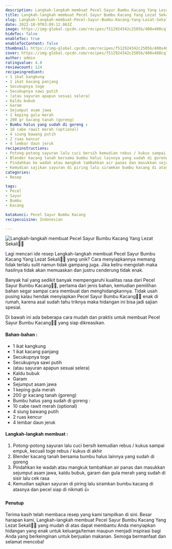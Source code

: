 ```yaml
---
description: Langkah-langkah membuat Pecel Sayur Bumbu Kacang Yang Lezat Sekali"
title: Langkah-langkah membuat Pecel Sayur Bumbu Kacang Yang Lezat Sekali
slug: Langkah-langkah-membuat-Pecel-Sayur-Bumbu-Kacang-Yang-Lezat-Sekali
date: 2022-10-9T03:09:12.063Z
image: https://img-global.cpcdn.com/recipes/f512924342c2505b/400x400cq70/photo.jpg
hideToc: false
enableToc: true
enableTocContent: false
thumbnail: https://img-global.cpcdn.com/recipes/f512924342c2505b/400x400cq70/photo.jpg
cover: https://img-global.cpcdn.com/recipes/f512924342c2505b/400x400cq70/photo.jpg
author: admin
ratingvalue: 4.8
reviewcount: 124
recipeingredient:
- 1 ikat kangkung
- 1 ikat kacang panjang
- Secukupnya toge
- Secukupnya sawi putih
- (atau sayuran apapun sesuai selera)
- Kaldu bubuk
- Garam
- Sejumput asam jawa
- 1 keping gula merah
- 200 gr kacang tanah (goreng)
- Bumbu halus yang sudah di goreng :
- 10 cabe rawit merah (optional)
- 4 siung bawang putih
- 2 ruas kencur
- 4 lembar daun jeruk
recipeinstructions:
- Potong-potong sayuran lalu cuci bersih kemudian rebus / kukus sampai empuk, kecuali toge rebus / kukus di akhir
- Blender kacang tanah bersama bumbu halus lainnya yang sudah di goreng
- Pindahkan ke wadah atau mangkuk tambahkan air panas dan masukkan sejumput asam jawa, kaldu bubuk, garam dan gula merah yang sudah di sisir lalu cek rasa
- Kemudian sajikan sayuran di piring lalu siramkan bumbu kacang di atasnya dan pecel siap di nikmati 👍
categories:
- Resep

tags:
- Pecel
- Sayur
- Bumbu
- Kacang

katakunci: Pecel Sayur Bumbu Kacang
recipecuisine: Indonesian

---
```


![Langkah-langkah membuat Pecel Sayur Bumbu Kacang Yang Lezat Sekali👩‍🍳](https://img-global.cpcdn.com/recipes/f512924342c2505b/400x400cq70/photo.jpg)

Lagi mencari ide resep Langkah-langkah membuat Pecel Sayur Bumbu Kacang Yang Lezat Sekali👩‍🍳 yang unik? Cara menyiapkannya memang tidak terlalu sulit namun tidak gampang juga. Jika keliru mengolah maka hasilnya tidak akan memuaskan dan justru cenderung tidak enak.

Banyak hal yang sedikit banyak mempengaruhi kualitas rasa dari Pecel Sayur Bumbu Kacang👩‍🍳, pertama dari jenis bahan, kemudian pemilihan bahan segar sampai cara membuat dan menghidangkannya. Tidak usah pusing kalau hendak menyiapkan Pecel Sayur Bumbu Kacang👩‍🍳 enak di rumah, karena asal sudah tahu triknya maka hidangan ini bisa jadi sajian spesial.

Di bawah ini ada beberapa cara mudah dan praktis untuk membuat Pecel Sayur Bumbu Kacang👩‍🍳 yang siap dikreasikan.

<!--inarticleads1-->

#### Bahan-bahan :

- 1 ikat kangkung
- 1 ikat kacang panjang
- Secukupnya toge
- Secukupnya sawi putih
- (atau sayuran apapun sesuai selera)
- Kaldu bubuk
- Garam
- Sejumput asam jawa
- 1 keping gula merah
- 200 gr kacang tanah (goreng)
- Bumbu halus yang sudah di goreng :
- 10 cabe rawit merah (optional)
- 4 siung bawang putih
- 2 ruas kencur
- 4 lembar daun jeruk

<!--inarticleads2-->

#### Langkah-langkah membuat :

1. Potong-potong sayuran lalu cuci bersih kemudian rebus / kukus sampai empuk, kecuali toge rebus / kukus di akhir
1. Blender kacang tanah bersama bumbu halus lainnya yang sudah di goreng
1. Pindahkan ke wadah atau mangkuk tambahkan air panas dan masukkan sejumput asam jawa, kaldu bubuk, garam dan gula merah yang sudah di sisir lalu cek rasa
1. Kemudian sajikan sayuran di piring lalu siramkan bumbu kacang di atasnya dan pecel siap di nikmati 👍

#### Penutup

Terima kasih telah membaca resep yang kami tampilkan di sini. Besar harapan kami, Langkah-langkah membuat Pecel Sayur Bumbu Kacang Yang Lezat Sekali👩‍🍳 yang mudah di atas dapat membantu Anda menyiapkan hidangan yang enak untuk keluarga/teman maupun menjadi inspirasi bagi Anda yang berkeinginan untuk berjualan makanan. Semoga bermanfaat dan selamat mencoba!